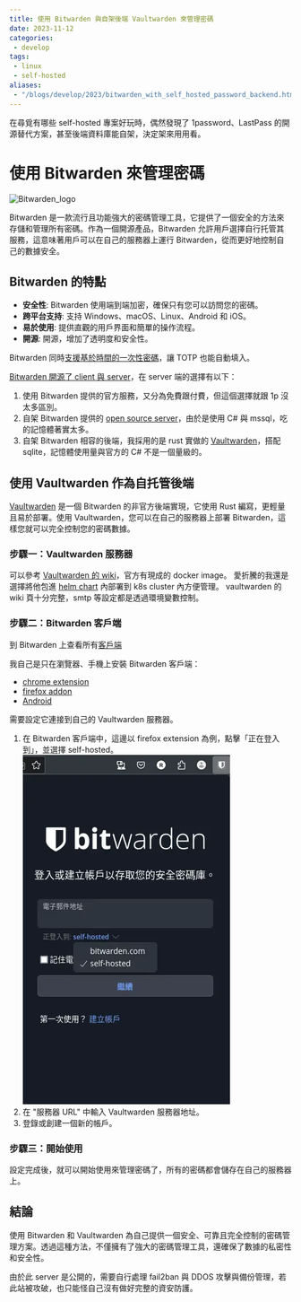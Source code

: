 ```yaml
---
title: 使用 Bitwarden 與自架後端 Vaultwarden 來管理密碼
date: 2023-11-12
categories:
 - develop
tags:
 - linux
 - self-hosted
aliases:
 - "/blogs/develop/2023/bitwarden_with_self_hosted_password_backend.html"
---
```


在尋覓有哪些 self-hosted 專案好玩時，偶然發現了 1password、LastPass 的開源替代方案，甚至後端資料庫能自架，決定架來用用看。

# 使用 Bitwarden 來管理密碼

![Bitwarden_logo](https://upload.wikimedia.org/wikipedia/commons/thumb/c/cc/Bitwarden_logo.svg/1200px-Bitwarden_logo.svg.png)

Bitwarden 是一款流行且功能強大的密碼管理工具，它提供了一個安全的方法來存儲和管理所有密碼。作為一個開源產品，Bitwarden 允許用戶選擇自行托管其服務，這意味著用戶可以在自己的服務器上運行 Bitwarden，從而更好地控制自己的數據安全。

## Bitwarden 的特點

- **安全性**: Bitwarden 使用端到端加密，確保只有您可以訪問您的密碼。
- **跨平台支持**: 支持 Windows、macOS、Linux、Android 和 iOS。
- **易於使用**: 提供直觀的用戶界面和簡單的操作流程。
- **開源**: 開源，增加了透明度和安全性。

Bitwarden 同時[支援基於時間的一次性密碼](https://bitwarden.com/help/authenticator-keys/)，讓 TOTP 也能自動填入。

[Bitwarden 開源了 client 與 server](https://github.com/bitwarden)，在 server 端的選擇有以下：

1. 使用 Bitwarden 提供的官方服務，又分為免費跟付費，但這個選擇就跟 1p 沒太多區別。
2. 自架 Bitwarden 提供的 [open source server](https://github.com/bitwarden/server)，由於是使用 C# 與 mssql，吃的記憶體著實太多。
3. 自架 Bitwarden 相容的後端，我採用的是 rust 實做的 [Vaultwarden](https://github.com/dani-garcia/vaultwarden)，搭配 sqlite，記憶體使用量與官方的 C# 不是一個量級的。

## 使用 Vaultwarden 作為自托管後端

[Vaultwarden](https://github.com/dani-garcia/vaultwarden) 是一個 Bitwarden 的非官方後端實現，它使用 Rust 編寫，更輕量且易於部署。使用 Vaultwarden，您可以在自己的服務器上部署 Bitwarden，這樣您就可以完全控制您的密碼數據。

### 步驟一：Vaultwarden 服務器

可以參考 [Vaultwarden 的 wiki](https://github.com/dani-garcia/vaultwarden/wiki/Deployment-examples)，官方有現成的 docker image。
愛折騰的我還是選擇將他包進 [helm chart](https://github.com/omegaatt36/lab/tree/main/k8s/vaultwarden) 內部署到 k8s cluster 內方便管理。
vaultwarden 的 wiki 頁十分完整，smtp 等設定都是透過環境變數控制。

### 步驟二：Bitwarden 客戶端

到 Bitwarden 上查看所有[客戶端](https://bitwarden.com/download/)

我自己是只在瀏覽器、手機上安裝 Bitwarden 客戶端：

- [chrome extension](https://chromewebstore.google.com/detail/bitwarden-free-password-m/nngceckbapebfimnlniiiahkandclblb)
- [firefox addon](https://addons.mozilla.org/zh-TW/firefox/addon/bitwarden-password-manager/)
- [Android](https://play.google.com/store/apps/details?id=com.x8bit.bitwarden)

需要設定它連接到自己的 Vaultwarden 服務器。

1. 在 Bitwarden 客戶端中，這邊以 firefox extension 為例，點擊「正在登入到」，並選擇 self-hosted。
    ![self-hosted](images/Screenshot_20231112_125439.webp)
2. 在 "服務器 URL" 中輸入 Vaultwarden 服務器地址。
3. 登錄或創建一個新的帳戶。

### 步驟三：開始使用

設定完成後，就可以開始使用來管理密碼了，所有的密碼都會儲存在自己的服務器上。

## 結論

使用 Bitwarden 和 Vaultwarden 為自己提供一個安全、可靠且完全控制的密碼管理方案。透過這種方法，不僅擁有了強大的密碼管理工具，還確保了數據的私密性和安全性。

由於此 server 是公開的，需要自行處理 fail2ban 與 DDOS 攻擊與備份管理，若此站被攻破，也只能怪自己沒有做好完整的資安防護。
